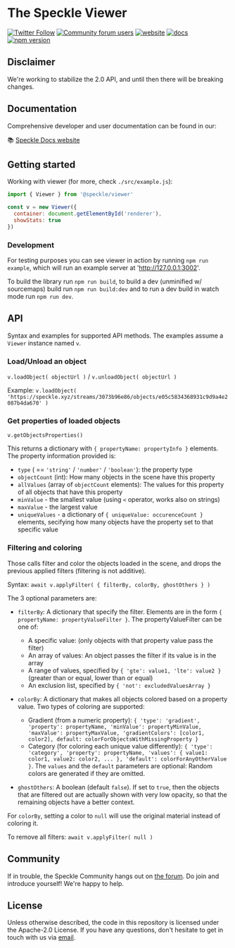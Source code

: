 # The Speckle Viewer

[![Twitter Follow](https://img.shields.io/twitter/follow/SpeckleSystems?style=social)](https://twitter.com/SpeckleSystems) [![Community forum users](https://img.shields.io/discourse/users?server=https%3A%2F%2Fspeckle.community&style=flat-square&logo=discourse&logoColor=white)](https://speckle.community) [![website](https://img.shields.io/badge/https://-speckle.systems-royalblue?style=flat-square)](https://speckle.systems) [![docs](https://img.shields.io/badge/docs-speckle.guide-orange?style=flat-square&logo=read-the-docs&logoColor=white)](https://speckle.guide/dev/) [![npm version](https://badge.fury.io/js/%40speckle%2Fviewer.svg)](https://badge.fury.io/js/%40speckle%2Fviewer)

## Disclaimer

We're working to stabilize the 2.0 API, and until then there will be breaking changes.

## Documentation

Comprehensive developer and user documentation can be found in our:

📚 [Speckle Docs website](https://speckle.guide/dev/)

## Getting started

Working with viewer (for more, check `./src/example.js`):

```js
import { Viewer } from '@speckle/viewer'

const v = new Viewer({
  container: document.getElementById('renderer'),
  showStats: true
})
```

### Development

For testing purposes you can see viewer in action by running `npm run example`, which will run an example server at 'http://127.0.0.1:3002'.

To build the library run `npm run build`, to build a dev (unminified w/ sourcemaps) build run `npm run build:dev` and to run a dev build in watch mode run `npm run dev`.

## API

Syntax and examples for supported API methods. The examples assume a `Viewer` instance named `v`.

### Load/Unload an object

`v.loadObject( objectUrl )` / `v.unloadObject( objectUrl )`

Example: `v.loadObject( 'https://speckle.xyz/streams/3073b96e86/objects/e05c5834368931c9d9a4e2087b4da670' )`

### Get properties of loaded objects

`v.getObjectsProperties()`

This returns a dictionary with `{ propertyName: propertyInfo }` elements. The property information provided is:

- `type` ( == `'string'` / `'number'` / `'boolean'`): the property type
- `objectCount` (int): How many objects in the scene have this property
- `allValues` (array of `objectCount` elements): The values for this property of all objects that have this property
- `minValue` - the smallest value (using `<` operator, works also on strings)
- `maxValue` - the largest value
- `uniqueValues` - a dictionary of `{ uniqueValue: occurenceCount }` elements, secifying how many objects have the property set to that specific value

### Filtering and coloring

Those calls filter and color the objects loaded in the scene, and drops the previous applied filters (filtering is not additive).

Syntax: `await v.applyFilter( { filterBy, colorBy, ghostOthers } )`

The 3 optional parameters are:

- `filterBy`: A dictionary that specify the filter. Elements are in the form `{ propertyName: propertyValueFilter }`. The propertyValueFilter can be one of:

  - A specific value: (only objects with that property value pass the filter)
  - An array of values: An object passes the filter if its value is in the array
  - A range of values, specified by `{ 'gte': value1, 'lte': value2 }` (greater than or equal, lower than or equal)
  - An exclusion list, specified by `{ 'not': excludedValuesArray }`

- `colorBy`: A dictionary that makes all objects colored based on a property value. Two types of coloring are supported:

  - Gradient (from a numeric property): `{ 'type': 'gradient', 'property': propertyName, 'minValue': propertyMinValue, 'maxValue': propertyMaxValue, 'gradientColors': [color1, color2], default: colorForObjectsWithMissingProperty }`
  - Category (for coloring each unique value differently): `{ 'type': 'category', 'property': propertyName, 'values': { value1: color1, value2: color2, ... }, 'default': colorForAnyOtherValue }`. The `values` and the `default` parameters are optional: Random colors are generated if they are omitted.

- `ghostOthers`: A boolean (default `false`). If set to `true`, then the objects that are filtered out are actually shown with very low opacity, so that the remaining objects have a better context.

For `colorBy`, setting a color to `null` will use the original material instead of coloring it.

To remove all filters: `await v.applyFilter( null )`

## Community

If in trouble, the Speckle Community hangs out on [the forum](https://speckle.community). Do join and introduce yourself! We're happy to help.

## License

Unless otherwise described, the code in this repository is licensed under the Apache-2.0 License. If you have any questions, don't hesitate to get in touch with us via [email](mailto:hello@speckle.systems).
